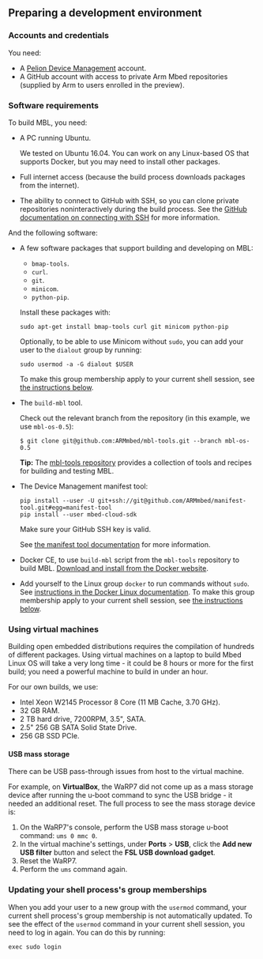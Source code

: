 ## Preparing a development environment

### Accounts and credentials

You need:

* A [Pelion Device Management](https://portal.mbedcloud.com/) account.
* A GitHub account with access to private Arm Mbed repositories (supplied by Arm to users enrolled in the preview).

### Software requirements

To build MBL, you need:

* A PC running Ubuntu.

    We tested on Ubuntu 16.04. You can work on any Linux-based OS that supports Docker, but you may need to install other packages.

* Full internet access (because the build process downloads packages from the
internet).

* The ability to connect to GitHub with SSH, so you can clone private repositories noninteractively during the build process. See the [GitHub documentation on connecting with SSH](https://help.github.com/articles/connecting-to-github-with-ssh/) for more information.

And the following software:

* A few software packages that support building and developing on MBL:

    * `bmap-tools`.
    * `curl`.
    * `git`.
    * `minicom`.
    * `python-pip`.

    Install these packages with:

    ```
    sudo apt-get install bmap-tools curl git minicom python-pip
    ```

    Optionally, to be able to use Minicom without `sudo`, you can add your user to the `dialout` group by running:

    ```
    sudo usermod -a -G dialout $USER
    ```

    To make this group membership apply to your current shell session, see [the instructions below](#update-process-group-membership).

* The `build-mbl` tool.

    Check out the relevant branch from the repository (in this example, we use `mbl-os-0.5`):

    ```
    $ git clone git@github.com:ARMmbed/mbl-tools.git --branch mbl-os-0.5
    ```

    <span class="tips">**Tip:** The [mbl-tools repository](https://github.com/ARMmbed/mbl-tools) provides a collection of tools and recipes for building and testing MBL.</span>

* The Device Management manifest tool:

    ```
    pip install --user -U git+ssh://git@github.com/ARMmbed/manifest-tool.git#egg=manifest-tool
    pip install --user mbed-cloud-sdk
    ```
    Make sure your GitHub SSH key is valid.

    See [the manifest tool documentation](https://cloud.mbed.com/docs/latest/updating-firmware/manifest-tool.html) for more information.

* Docker CE, to use `build-mbl` script from the `mbl-tools` repository to build MBL. [Download and install from the Docker website](https://docs.docker.com/install/linux/docker-ce/ubuntu/).

* Add yourself to the Linux group `docker` to run commands without `sudo`. See [instructions in the Docker Linux documentation](https://docs.docker.com/install/linux/linux-postinstall/). To make this group membership apply to your current shell session, see [the instructions below](#update-process-group-membership).

### Using virtual machines

Building open embedded distributions requires the compilation of hundreds of different packages.  Using virtual machines on a laptop to build Mbed Linux OS will take a very long time - it could be 8 hours or more for the first build; you need a powerful machine to build in under an hour.

For our own builds, we use:

* Intel Xeon W2145 Processor 8 Core (11 MB Cache, 3.70 GHz).
* 32 GB RAM.
* 2 TB hard drive, 7200RPM, 3.5", SATA.
* 2.5" 256 GB SATA Solid State Drive.
* 256 GB SSD PCIe.

#### USB mass storage

There can be USB pass-through issues from host to the virtual machine.

For example, on **VirtualBox**, the WaRP7 did not come up as a mass storage device after running the u-boot command to sync the USB bridge - it needed an additional reset. The full process to see the mass storage device is:

1. On the WaRP7's console, perform the USB mass storage u-boot command: `ums 0 mmc 0`.
1. In the virtual machine's settings, under **Ports** > **USB**, click the **Add new USB filter** button and select the **FSL USB download gadget**.
1. Reset the WaRP7.
1. Perform the `ums` command again.

<h3 id="update-process-group-membership">Updating your shell process's group memberships</h3>

When you add your user to a new group with the `usermod` command, your current shell process's group membership is not automatically updated. To see the effect of the `usermod` command in your current shell session, you need to log in again. You can do this by running:

```
exec sudo login
```
